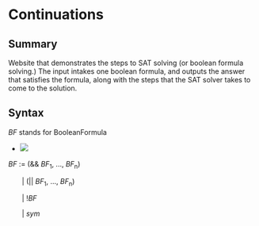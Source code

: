 # Continuations

## Summary
Website that demonstrates the steps to SAT solving (or boolean formula solving.) The input intakes one boolean formula, and outputs the answer that satisfies the formula, along with the steps that the SAT solver takes to come to the solution.

## Syntax
*BF* stands for BooleanFormula

- <img src="https://latex.codecogs.com/gif.latex?O_t=\text { Onset event at time bin } t " />

*BF* := (&& *BF*<sub>1</sub>, ..., *BF*<sub>n</sub>)

&nbsp;&nbsp;&nbsp;&nbsp;&nbsp;&nbsp;&nbsp;|  (|| *BF*<sub>1</sub>, ..., *BF*<sub>n</sub>)

&nbsp;&nbsp;&nbsp;&nbsp;&nbsp;&nbsp;&nbsp;|  !*BF*

&nbsp;&nbsp;&nbsp;&nbsp;&nbsp;&nbsp;&nbsp;|  *sym*

